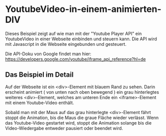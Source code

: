 # YoutubeVideo-in-einem-animierten-DIV
Dieses Beispiel zeigt auf wie man mit der "Youtube Player API" ein YoutubeVideo in einer Webseite einbinden und steuern kann.
Die API wird mit Javascript in die Webseite eingebunden und gesteuert.

Die API-Doku von Google findet man hier: https://developers.google.com/youtube/iframe_api_reference?hl=de

## Das Beispiel im Detail
Auf der Webseite ist ein \<div>-Element mit blauem Rand zu sehen. Darin erscheint animiert ( von unten nach oben bewegend ) ein grau hinterlegtes weiteres \<div>-Element, welches am unteren Ende ein \<iframe>-Element mit einem Youtube-Video enthält.
  
Sobald man mit der Maus auf das grau hinterlegte \<div>-Element fährt stoppt die Animation, bis die Maus die graue Fläche wieder verlässt.
Wenn das Youtube-Video gestartet wird, stoppt die Animation solange bis die Video-Wiedergabe entweder pausiert oder beendet wird.
